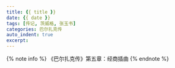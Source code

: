 ```yaml
---
title: {{ title }}
date: {{ date }}
tags: [传记, 茨威格, 张玉书]
categories: 巴尔扎克传
auto_indent: true
excerpt:
---
```

{% note info %}
《巴尔扎克传》第五章：经商插曲
{% endnote %}
